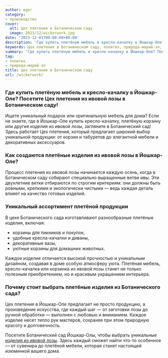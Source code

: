 ```yaml
---
author: egor
category:
- производство
cover:
  alt: Цех плетения в Ботаническом саду
  image: 2023/12/wickerwork.jpg
date: '2023-12-01T09:00:00+00:00'
description: 'Где купить плетёную мебель и кресло-качалку в Йошкар-Оле? Посетите Цех плетения из ивовой лозы в Ботаническом саду! Ищете уникальный подарок или...'
keywords: Цех плетения в Ботаническом саду, политех, природа-марий-эл, лозы, ивовой, йошкар, изделия, оле, плетения, мебель, кресло, цех, плетные, купить, плетную, качалку, посетите, ботаническом
summary: 'Где купить плетёную мебель и кресло-качалку в Йошкар-Оле? Посетите Цех плетения из ивовой лозы в Ботаническом саду! Ищете уникальный подарок или...'
tag:
- политех
- природа-марий-эл
title: Цех плетения в Ботаническом саду
url: /wickerwork/
---
```


### Где купить плетёную мебель и кресло-качалку в Йошкар-Оле? Посетите Цех плетения из ивовой лозы в Ботаническом саду!

Ищете уникальный подарок или оригинальную мебель для дома? Если не знаете, где в Йошкар-Оле купить кресло-качалку, плетёную корзину или другие изделия из ивовой лозы, загляните в Ботанический сад! Здесь работает Цех плетения, который предлагает широкий выбор уникальной продукции: от корзин и табуретов до элегантной мебели и декоративных аксессуаров.

### Как создаются плетёные изделия из ивовой лозы в Йошкар-Оле?

Процесс плетения из ивовой лозы начинается каждую осень, когда в Ботаническом саду собирают специально выращенные ветви ивы. Эти двухлетние ветки отбираются по строгим критериям: они должны быть ровными, крепкими и экологически чистыми — ведь каждая деталь влияет на качество готовых изделий.

### Уникальный ассортимент плетёной продукции

В цехе Ботанического сада изготавливают разнообразные плетёные изделия, включая:

- корзины для пикников и покупок,
- удобные кресла-качалки и диваны,
- декоративные вазы,
- уютные корзины для домашних животных.

Каждое изделие отличается высокой прочностью и уникальным дизайном, создавая в доме особую атмосферу уюта. Плетёная мебель, кресло-качалка или корзинка из ивовой лозы станет не только полезным приобретением, но и красивым украшением интерьера.

### Почему стоит выбрать плетёные изделия из Ботанического сада?

Цех плетения в Йошкар-Оле предлагает не просто продукцию, а произведение искусства, где каждый шаг — от заготовки лозы до ручной обработки — выполнен с любовью и вниманием. Каждое изделие несет тепло рук мастеров, сохраняя при этом природную красоту и долговечность.

Посетите Ботанический сад Йошкар-Олы, чтобы выбрать уникальные [изделия из ивовой лозы](https://botsad.volgatech.net/manufacture/khozyaystvennyy-otdel/). Здесь каждый сможет найти что-то особенное — от сувенира до плетёной мебели, которая станет настоящей изюминкой вашего дома.